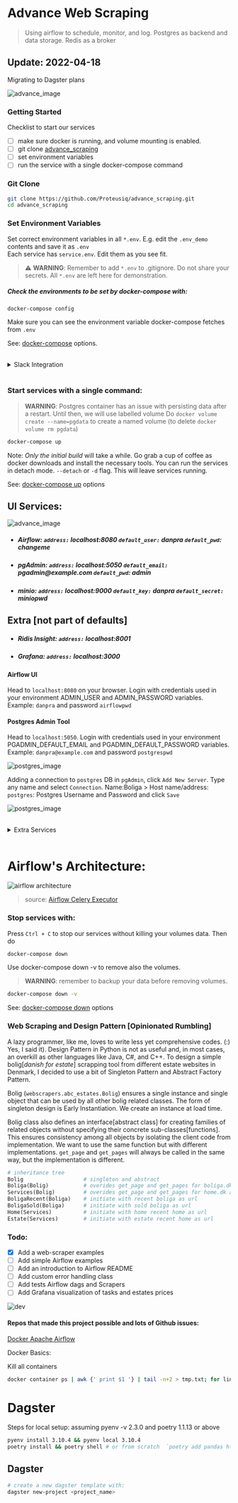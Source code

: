# Advance Web Scraping
> Using airflow to schedule, monitor, and log. Postgres as backend and data storage. Redis as a broker

## Update: 2022-04-18

Migrating to Dagster plans




![advance_image](images/advance_design.jpg)

### Getting Started
Checklist to start our services

- [ ] make sure docker is running, and volume mounting is enabled.
- [ ] git clone [advance_scraping](https://github.com/Proteusiq/advance_scraping.git)
- [ ] set environment variables
- [ ] run the service with a single docker-compose command

### Git Clone
```bash
git clone https://github.com/Proteusiq/advance_scraping.git
cd advance_scraping
```


### Set Environment Variables

Set correct environment variables in all `*.env`. E.g. edit the `.env_demo` contents and save it as `.env`<br>
Each service has `service.env`. Edit them as you see fit.
> ⚠️ **WARNING**: Remember to add  `*.env` to .gitignore. Do not share your secrets. All `*.env` are left here for demonstration.

##### Check the environments to be set by docker-compose with:

```bash
docker-compose config
```

Make sure you can see the environment variable docker-compose fetches from `.env`

See: [docker-compose](https://docs.docker.com/compose/reference/overview/) options.

<br>
<details><summary>Slack Integration</summary>
<p>

### How to Step-up Slack
Checklist to set slack integration

 - [ ] Create [Slack APP](https://api.slack.com/apps/) for a given channel
 - [ ] In `OAuth Tokens for Your Workspace` get the Bot User OAuth Token and set it in .env SLACK_TOKEN
 - [ ] Set `Bot Token Scopes` to `chat:write.customize`
 - [ ] Extra `Restrict API Token Usage` whitelist IP Address
 - [ ] In a given channel invite the bot e.g. `@BotName`

</p>
</details>

<br>

### Start services with a single command:

> **WARNING**: Postgres container has an issue with persisting data after a restart. Until then, we will use labelled volume
> Do `docker volume create --name=pgdata` to create a named volume (to delete `docker volume rm pgdata`)

```bash
docker-compose up
```

Note: _Only the initial build_ will take a while. Go grab a cup of coffee as docker downloads and install the necessary tools. 
You can run the services in detach mode. `--detach` or `-d` flag. This will leave services running.

See: [docker-compose up](https://docs.docker.com/compose/reference/up/) options

## UI Services:
![advance_image](images/airflow_dag.png)
- ##### Airflow:  `address:` __localhost:8080__ `default_user:` __danpra__ `default_pwd`: __changeme__
- ##### pgAdmin: `address:` __localhost:5050__ `default_email:` __pgadmin@example.com__ `default_pwd`: __admin__
- ##### minio: `address:` __localhost:9000__ `default_key:` __danpra__ `default_secret:` __miniopwd__

## Extra [not part of defaults]
- ##### Ridis Insight: `address:` __localhost:8001__ 
- ##### Grafana: `address:` __localhost:3000__  

#### Airflow UI
Head to `localhost:8080` on your browser. Login with credentials used in your environment ADMIN_USER and ADMIN_PASSWORD variables. Example: `danpra` and password `airflowpwd` 

#### Postgres Admin Tool
Head to `localhost:5050`. Login with credentials used in your environment PGADMIN_DEFAULT_EMAIL and PGADMIN_DEFAULT_PASSWORD variables. Example: `danpra@example.com` and password `postgrespwd`

![postgres_image](images/pgAdmin_login.png)

Adding a connection to `postgres` DB in `pgAdmin`, click `Add New Server`. Type any name and select `Connection`. Name:Boliga > Host name/address: `postgres`: Postgres Username and Password and click `Save`
  
 ![postgres_image](images/pgAdmin_connection.png) 


<br>
<details><summary>Extra Services</summary>
<p>

 #### 
 > Using efk.yml to add more services [not part of the default]
 ### Grafana
 Head to `localhost:3000`. Login with user `admin` and password `grafanapwd`. Change credentials in `containers/grafana/config.monitoring`. Add Postgres as a data source with the Postgres username and password as we did in pgAdmin.

![grafana_image](images/grafana_postgres.png) 
> Charts coming soon
</p>
</details>
<br>

# Airflow's Architecture:

![airflow architecture](https://airflow.apache.org/docs/apache-airflow/stable/_images/graphviz-91fd3ca4f3dc01a69b3f84fbcd6b5c7975945ba4.png)
> source: [Airflow Celery Executor](https://airflow.apache.org/docs/apache-airflow/stable/executor/celery.html)


### Stop services with:
Press `Ctrl + C` to stop our services without killing your volumes data. Then do

```bash
docker-compose down
```

Use docker-compose down -v to remove also the volumes. 
> **WARNING**: remember to backup your data before removing volumes. 

```bash
docker-compose down -v
```
See: [docker-compose down](https://docs.docker.com/compose/reference/down/) options
### Web Scraping and Design Pattern [Opinionated Rumbling]
A lazy programmer, like me, loves to write less yet comprehensive codes. (:) Yes, I said it). Design Pattern in Python is not as useful and, in most cases, an overkill as other languages like Java, C#, and C++. To design a simple bolig[_danish for estate_] scrapping tool from different estate websites in Denmark, I decided to use a bit of Singleton Pattern and Abstract Factory Pattern.

Bolig (`webscrapers.abc_estates.Bolig`) ensures a single instance and single object that can be used by all other bolig related classes. The form of singleton design is Early Instantiation. We create an instance at load time. 

Bolig class also defines an interface[abstract class] for creating families of related objects without specifying their concrete sub-classes[functions]. This ensures consistency among all objects by isolating the client code from implementation. We want to use the same function but with different implementations. `get_page` and `get_pages` will always be called in the same way, but the implementation is different.

```python
# inheritance tree
Bolig                   # singleton and abstract
Boliga(Bolig)           # overides get_page and get_pages for boliga.dk api logic
Services(Bolig)         # overides get_page and get_pages for home.dk and estate.dk api logic
BoligaRecent(Boliga)    # initiate with recent boliga as url
BoligaSold(Boliga)      # initiate with sold boliga as url
Home(Services)          # initiate with home recent home as url
Estate(Services)        # initiate with estate recent home as url
```


### Todo:
- [X] Add a web-scraper examples
- [ ] Add simple Airflow examples
- [ ] Add an introduction to Airflow  README
- [ ] Add custom error handling class
- [ ] Add tests Airflow dags and Scrapers
- [ ] Add Grafana visualization of tasks and estates prices

![dev](images/flow_example.png)

#### Repos that made this project possible and lots of Github issues:

 [Docker Apache Airflow](https://github.com/puckel/docker-airflow)


Docker Basics:

Kill all containers
```bash
docker container ps | awk {' print $1 '} | tail -n+2 > tmp.txt; for line in $(cat tmp.txt); do docker container kill $line; done; rm tmp.txt
```


# Dagster

Steps for local setup: assuming pyenv -v 2.3.0 and poetry 1.1.13 or above
```bash
pyenv install 3.10.4 && pyenv local 3.10.4
poetry install && poetry shell # or from scratch  `poetry add pandas httpx sqlalchemy psycopg2-binary dagster dagit`
```

## Dagster
```bash
# create a new dagster template with:
dagster new-project <project_name> 
```